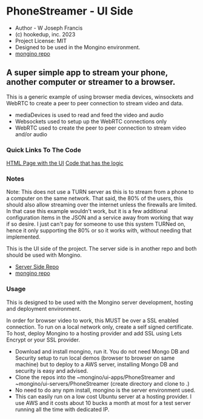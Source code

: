 # PhoneStreamer - UI Side
* Author - W Joseph Francis
* (c) hookedup, inc. 2023
* Project License: MIT
* Designed to be used in the Mongino environment.
* [mongino repo](https://github.com/hookedupjoe/mongino)

## A super simple app to stream your phone, another computer or streamer to a browser.

This is a generic example of using browser media devices, winsockets and WebRTC to create a peer to peer connection to stream video and data.

* mediaDevices is used to read and feed the video and audio
* Websockets used to setup up the WebRTC connections only
* WebRTC used to create the peer to peer connection to stream video and/or audio

### Quick Links To The Code
[HTML Page with the UI](https://github.com/hookedupjoe/PhoneStreamerUI/blob/main/app/pages/Home/html/center.html)
[Code that has the logic](https://github.com/hookedupjoe/PhoneStreamerUI/blob/main/app/pages/Home/index.js)

### Notes
Note: This does not use a TURN server as this is to stream from a phone to a computer on the same network.  That said, the 80% of the users, this should also allow streaming over the internet unless the firewalls are limited.  In that case this example wouldn't work, but it is a few additional configuration items in the JSON and a service away from working that way if so desire.  I just can't pay for someone to use this system TURNed on, hence it only supporting the 80% or so it works with, without needing that implemented. 

This is the UI side of the project.  The server side is in another repo and both should be used with Mongino.

* [Server Side Repo](https://github.com/hookedupjoe/PhoneStreamerServer)
* [mongino repo](https://github.com/hookedupjoe/mongino)

### Usage
This is designed to be used with the Mongino server development, hosting and deployment environment.  

In order for browser video to work, this MUST be over a SSL enabled connection.  To run on a local network only, create a self signed certificate.  To host, deploy Mongino to a hosting provider and add SSL using Lets Encrypt or your SSL provider.

* Download and install mongino, run it.  You do not need Mongo DB and Security setup to run local demos (browser to browser on same machine) but to deploy to a AWS server, installing Mongo DB and security is easy and advised.
* Clone the repos into the ~mongino/ui-apps/PhoneStreamer and ~mongino/ui-servers/PhoneStreamer (create directory and clone to .)
* No need to do any npm install, mongino is the server environment used.
* This can easily run on a low cost Ubuntu server at a hosting provider.  I use AWS and it costs about 10 bucks a month at most for a test server running all the time with dedicated IP. 
